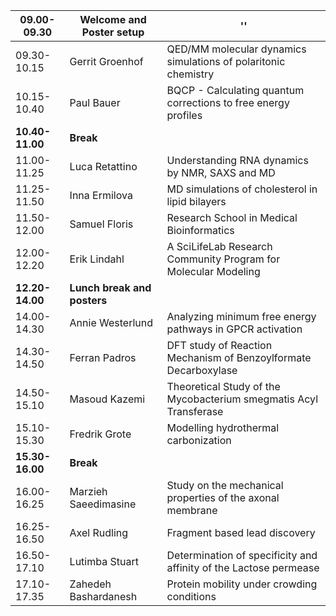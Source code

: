**09.00-09.30**| **Welcome and Poster setup** | ''
------------|---------------------------|---------------------------------
09.30-10.15 | Gerrit Groenhof      | QED/MM molecular dynamics simulations of polaritonic chemistry
10.15-10.40 | Paul Bauer           | BQCP - Calculating quantum corrections to free energy profiles | [abstract](abstracts/Bauer.md)
**10.40-11.00** | **Break** |
11.00-11.25 | Luca Retattino       | Understanding RNA dynamics by NMR, SAXS and MD | [abstract](abstracts/Rettatino.md)
11.25-11.50 | Inna Ermilova        | MD simulations of cholesterol in lipid bilayers | [abstract](abstracts/Ermilova.md)
11.50-12.00 | Samuel Floris        | Research School in Medical Bioinformatics |
12.00-12.20 | Erik Lindahl         | A SciLifeLab Research Community Program for Molecular Modeling | [abstract](abstracts/Lindahl.md)
**12.20-14.00** | **Lunch break and posters** |
14.00-14.30 | Annie Westerlund     | Analyzing minimum free energy pathways in GPCR activation
14.30-14.50 | Ferran Padros        | DFT study of Reaction Mechanism of Benzoylformate Decarboxylase | [abstract](abstracts/Padros.md)
14.50-15.10 | Masoud Kazemi        | Theoretical Study of the Mycobacterium smegmatis Acyl Transferase | [abstract](abstracts/Kazemi.md)
15.10-15.30 | Fredrik Grote        | Modelling hydrothermal carbonization | [abstract](abstracts/Grote.md)
**15.30-16.00** | **Break** |
16.00-16.25 | Marzieh Saeedimasine | Study on the mechanical properties of the axonal membrane | [abstract](abstracts/Saeedimasine.md)
16.25-16.50 | Axel Rudling         | Fragment based lead discovery | [abstract](abstracts/Rudling.md)
16.50-17.10 | Lutimba Stuart       | Determination of specificity and affinity of the Lactose permease | [abstract](abstracts/Lutimba.md)
17.10-17.35 | Zahedeh Bashardanesh | Protein mobility under crowding conditions | [abstract](abstracts/Bashardanesh.md)
